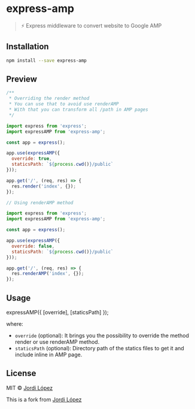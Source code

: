 # express-amp
> :zap: Express middleware to convert website to Google AMP

## Installation

```sh
npm install --save express-amp
```

## Preview
```js
/**
 * Overriding the render method
 * You can use that to avoid use renderAMP
 * With that you can transform all /path in AMP pages
 */

import express from 'express';
import expressAMP from 'express-amp';

const app = express();

app.use(expressAMP({
  override: true,
  staticsPath: `${process.cwd()}/public`
}));

app.get('/', (req, res) => {
  res.render('index', {});
});

```

```js
// Using renderAMP method

import express from 'express';
import expressAMP from 'express-amp';

const app = express();

app.use(expressAMP({
  override: false,
  staticsPath: `${process.cwd()}/public`
}));

app.get('/', (req, res) => {
  res.renderAMP('index', {});
});

```

## Usage

expressAMP({ [override], [staticsPath] });
<!-- {.font-large} -->
where:

- `override` (optional): It brings you the possibility to override the method render or use renderAMP method.
- `staticsPath` (optional): Directory path of the statics files to get it and include inline in AMP page.


## License

MIT © [Jordi López](http://jlopezxs.github.io)

This is a fork from [Jordi López](http://jlopezxs.github.io)
